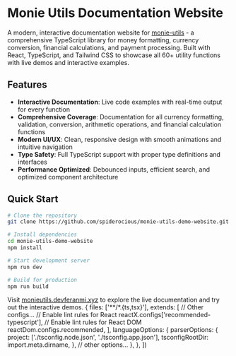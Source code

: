# Monie Utils Documentation Website

A modern, interactive documentation website for [monie-utils](https://github.com/spiderocious/monie-utils) - a comprehensive TypeScript library for money formatting, currency conversion, financial calculations, and payment processing. Built with React, TypeScript, and Tailwind CSS to showcase all 60+ utility functions with live demos and interactive examples.

## Features

- **Interactive Documentation**: Live code examples with real-time output for every function
- **Comprehensive Coverage**: Documentation for all currency formatting, validation, conversion, arithmetic operations, and financial calculation functions
- **Modern UI/UX**: Clean, responsive design with smooth animations and intuitive navigation
- **Type Safety**: Full TypeScript support with proper type definitions and interfaces
- **Performance Optimized**: Debounced inputs, efficient search, and optimized component architecture

## Quick Start

```bash
# Clone the repository
git clone https://github.com/spiderocious/monie-utils-demo-website.git

# Install dependencies
cd monie-utils-demo-website
npm install

# Start development server
npm run dev

# Build for production
npm run build
```

Visit [monieutils.devferanmi.xyz](https://monieutils.devferanmi.xyz) to explore the live documentation and try out the interactive demos.
  {
    files: ['**/*.{ts,tsx}'],
    extends: [
      // Other configs...
      // Enable lint rules for React
      reactX.configs['recommended-typescript'],
      // Enable lint rules for React DOM
      reactDom.configs.recommended,
    ],
    languageOptions: {
      parserOptions: {
        project: ['./tsconfig.node.json', './tsconfig.app.json'],
        tsconfigRootDir: import.meta.dirname,
      },
      // other options...
    },
  },
])
```
